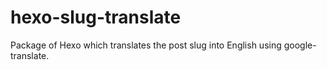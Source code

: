 # hexo-slug-translate

Package of Hexo which translates the post slug into English using google-translate.

